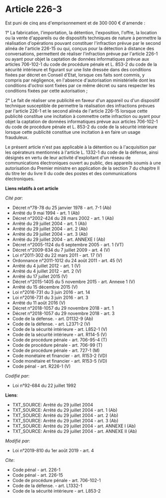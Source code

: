 # Article 226-3

Est puni de cinq ans d'emprisonnement et de 300 000 € d'amende : 

1° La fabrication, l'importation, la détention, l'exposition, l'offre, la location ou la vente d'appareils ou de dispositifs
techniques de nature à permettre la réalisation d'opérations pouvant constituer l'infraction prévue par le second alinéa de
l'article 226-15 ou qui, conçus pour la détection à distance des conversations, permettent de réaliser l'infraction prévue
par l'article 226-1 ou ayant pour objet la captation de données informatiques prévue aux articles 706-102-1 du code de
procédure pénale et L. 853-2 du code de la sécurité intérieure et figurant sur une liste dressée dans des conditions fixées
par décret en Conseil d'Etat, lorsque ces faits sont commis, y compris par négligence, en l'absence d'autorisation
ministérielle dont les conditions d'octroi sont fixées par ce même décret ou sans respecter les conditions fixées par cette
autorisation ; 

2° Le fait de réaliser une publicité en faveur d'un appareil ou d'un dispositif technique susceptible de permettre la
réalisation des infractions prévues par l'article 226-1 et le second alinéa de l'article 226-15 lorsque cette publicité
constitue une incitation à commettre cette infraction ou ayant pour objet la captation de données informatiques prévue aux
articles 706-102-1 du code de procédure pénale et L. 853-2 du code de la sécurité intérieure lorsque cette publicité
constitue une incitation à en faire un usage frauduleux. 

Le présent article n'est pas applicable à la détention ou à l'acquisition par les opérateurs mentionnés à l'article L. 1332-1
du code de la défense, ainsi désignés en vertu de leur activité d'exploitant d'un réseau de communications électroniques
ouvert au public, des appareils soumis à une autorisation du Premier ministre en application de la section 7 du chapitre II
du titre Ier du livre II du code des postes et des communications électroniques.

**Liens relatifs à cet article**

_Cité par_:

  - Décret n°78-78 du 25 janvier 1978 - art. 7-1 (Ab)
  - Arrêté du 9 mai 1994 - art. 1 (Ab)
  - Décret n°2002-424 du 28 mars 2002 - art. 1 (Ab)
  - Arrêté du 29 juillet 2004 - art. 1 (Ab)
  - Arrêté du 29 juillet 2004 - art. 2 (Ab)
  - Arrêté du 29 juillet 2004 - art. 3 (Ab)
  - Arrêté du 29 juillet 2004 - art. ANNEXE I (Ab)
  - Décret n°2005-1124 du 6 septembre 2005 - art. 1 (VT)
  - Décret n°2009-834 du 7 juillet 2009 - art. 4 (V)
  - Loi n°2011-302 du 22 mars 2011 - art. 17 (V)
  - Ordonnance n°2011-1012 du 24 août 2011 - art. 45 (V)
  - Arrêté du 4 juillet 2012 - art. 1 (V)
  - Arrêté du 4 juillet 2012 - art. 2 (V)
  - Arrêté du 17 juillet 2015 (V)
  - Décret n°2015-1405 du 5 novembre 2015 - art. Annexe 1 (V)
  - Arrêté du 15 décembre 2015 (V)
  - Loi n°2016-731 du 3 juin 2016 - art. 14
  - Loi n°2016-731 du 3 juin 2016 - art. 3
  - Arrêté du 11 août 2016 (V)
  - Décret n°2018-1057 du 29 novembre 2018 - art. 1
  - Décret n°2018-1057 du 29 novembre 2018 - art. 3
  - Code de la défense. - art. D1132-9 (Ab)
  - Code de la défense. - art. L2371-2 (V)
  - Code de la sécurité intérieure - art. L852-1 (V)
  - Code de la sécurité intérieure - art. R114-5 (V)
  - Code de procédure pénale - art. 706-95-4 (T)
  - Code de procédure pénale - art. 706-99 (T)
  - Code de procédure pénale - art. 727-1 (M)
  - Code monétaire et financier - art. R153-2 (VD)
  - Code monétaire et financier - art. R153-5 (VD)
  - Code pénal - art. R226-1 (V)

_Codifié par_:

  - Loi n°92-684 du 22 juillet 1992

**Liens**:

  - TXT_SOURCE: Arrêté du 29 juillet 2004
  - TXT_SOURCE: Arrêté du 29 juillet 2004 - art. 1 (Ab)
  - TXT_SOURCE: Arrêté du 29 juillet 2004 - art. 2 (Ab)
  - TXT_SOURCE: Arrêté du 29 juillet 2004 - art. 3 (Ab)
  - TXT_SOURCE: Arrêté du 29 juillet 2004 - art. ANNEXE I (Ab)
  - TXT_SOURCE: Arrêté du 29 juillet 2004 - art. ANNEXE II (Ab)

_Modifié par_:

  - Loi n°2019-810 du 1er août 2019 - art. 4

_Cite_:

  - Code pénal - art. 226-1
  - Code pénal - art. 226-15
  - Code de procédure pénale - art. 706-102-1
  - Code de la défense. - art. L1332-1
  - Code de la sécurité intérieure - art. L853-2
